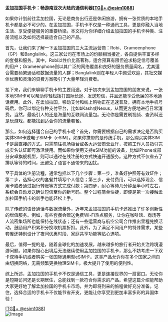 **孟加拉国手机卡：畅游南亚次大陆的通信利器[[TG💪+ @esim1088](https://t.me/s/esim1088)]**

如果你计划前往孟加拉国，无论是商务出行还是休闲旅游，拥有一张优质的本地手机卡都是必不可少的。在孟加拉国，手机卡不仅是一种通讯工具，更是你融入当地生活、享受便捷服务的重要桥梁。本文将为你详细介绍孟加拉国的手机卡种类、注册流程以及如何选择最适合自己的产品。

首先，让我们来了解一下孟加拉国的三大主流运营商：Robi、Grameenphone（GP）和Banglalink。这三家公司在市场上的份额相当接近，各自提供丰富多样的套餐和服务。其中，Robi以性价比高著称，适合预算有限但追求稳定信号覆盖的用户；Grameenphone则以其广泛的网络覆盖和良好的服务质量闻名，尤其适合需要频繁通话和数据流量的人群；Banglalink则在年轻人中颇受欢迎，其社交媒体优惠和灵活的资费方案吸引了大量年轻消费者。

接下来，我们来聊聊手机卡的主要用途。对于初次来到孟加拉国的朋友来说，一张本地SIM卡可以帮助你轻松拨打国际长途、发送短信，并且还能享受低廉的本地通话费用。此外，在孟加拉国，移动支付和线上购物正在迅速普及，拥有本地手机号码后，你可以绑定各种支付平台，比如bKash或Nexus，从而更方便地进行日常消费。当然，最吸引人的还是海量的互联网流量包。无论你是需要刷视频、查资料还是玩游戏，都能找到适合你的流量套餐。

那么，如何选择适合自己的手机卡呢？首先，你需要根据自己的需求决定是否购买实体SIM卡或电子SIM卡（eSIM）。如果你携带的是传统手机，那么购买实体SIM卡是最直接的方式。只需前往机场柜台或各大运营商营业厅，按照工作人员指引完成实名认证即可激活使用。而如果你使用支持eSIM功能的设备，比如iPhone或部分安卓旗舰机型，则可以通过在线注册的方式快速开通服务。这种方式不仅省去了排队等待的时间，还避免了语言不通带来的困扰。

至于具体的注册流程，通常包括以下几个步骤：第一步，准备好护照等有效证件；第二步，选择心仪的套餐并填写个人信息；第三步，支付费用，可以选择现金、信用卡或者通过银行转账等方式完成付款；第四步，耐心等待几分钟至半小时左右，系统会自动发送确认短信至你的新号码。整个过程简单快捷，即便是第一次接触孟加拉国手机卡的新手也能轻松上手。

除了传统的语音通话与数据流量外，近年来孟加拉国的手机卡还推出了许多创新性的增值服务。例如，有些套餐会赠送免费Wi-Fi热点服务，让你在咖啡馆、商场等人流密集场所也能保持在线状态；还有一些运营商与航空公司合作推出里程兑换活动，鼓励用户积累积分换取机票折扣。此外，为了满足不同用户的特殊需求，某些套餐还特别设计了夜间优惠时段、家庭共享功能等贴心选项。

最后，值得一提的是，随着全球化的加速发展，越来越多的旅行者开始关注跨境漫游问题。如果你担心出境后无法继续使用孟加拉国的手机卡，那么不妨考虑一下双卡双待手机或者购买一张国际通用型eSIM卡。这类产品允许你在多个国家之间自由切换网络，无需频繁更换物理SIM卡，极大提升了使用的便利性。

综上所述，孟加拉国的手机卡不仅是通信工具，更是连接世界的一扇窗口。无论你是短期访问还是长期居住，总能找到一款符合你需求的产品。希望这篇介绍能帮助大家更好地了解孟加拉国的手机卡市场，并为即将到来的旅程做好充分准备。记住，选择合适的手机卡不仅能节省开支，更能让你享受到更加丰富多彩的异国体验！

[[TG💪+ @esim1088](https://t.me/s/esim1088)]  
![Image](https://i.postimg.cc/4NQfJmqS/Snipaste-2025-05-13-00-14-12.png)